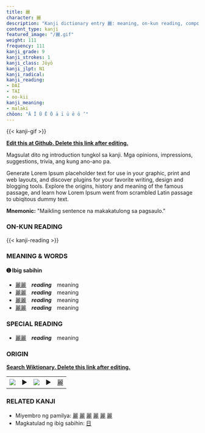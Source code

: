 ```yaml
---
title: 麗
character: 麗
description: "Kanji dictionary entry 麗: meaning, on-kun reading, compounds, origin, related kanji"
content_type: kanji
featured_image: "/麗.gif"
weight: 111
frequency: 111
kanji_grade: 9
kanji_strokes: 1
kanji_class: Jōyō
kanji_jlpt: N1
kanji_radical: 
kanji_reading: 
- DAI
- TAI
- oo-kii
kanji_meaning:
- malaki
chōon: "Ā Ī Ū Ē Ō ā ī ū ē ō ’"
---
```

[//]: # (Don't edit the line below. Kanji animated GIF code is automatically generated.)
{{< kanji-gif >}}

[//]: # (Edit below this line.)

**[Edit this at Github. Delete this link after editing.](https://github.com/tim0g/tim/tree/main/content/kanji/麗/index.md)**

Magsulat dito ng introduction tungkol sa kanji. Mga opinions, impressions, suggestions, trivia, ang kung ano-ano pa.

Generate Lorem Ipsum placeholder text for use in your graphic, print and web layouts, and discover plugins for your favorite writing, design and blogging tools. Explore the origins, history and meaning of the famous passage, and learn how Lorem Ipsum went from scrambled Latin passage to ubiqitous dummy text.
 
**Mnemonic:** "Maikling sentence na makakatulong sa pagsaulo."

### ON-KUN READING

[//]: # (Don't edit the line below. ON-KUN READING code is automatically generated.)
{{< kanji-reading >}}

### MEANING & WORDS

#### ➊ **Ibig sabihin**
  - [麗](../麗)[麗](../麗)　***reading***　meaning
  - [麗](../麗)[麗](../麗)　***reading***　meaning
  - [麗](../麗)[麗](../麗)　***reading***　meaning
  - [麗](../麗)[麗](../麗)　***reading***　meaning

### SPECIAL READING
  - [麗](../麗)[麗](../麗)　***reading***　meaning

### ORIGIN

**[Search Wiktionary. Delete this link after editing.](https://wiktionary.org/wiki/麗)**
<table class="kanji-table"><tr><td>
<img src="60px-麗-bronze.svg.png">
</td><td>▶</td><td>
<img src="60px-麗-oracle.svg.png">
</td><td>▶</td>
<td class="kanji-origin">麗</td>
</tr></table>

### RELATED KANJI
- Miyembro ng pamilya: [麗](../麗) [麗](../麗) [麗](../麗) [麗](../麗) [麗](../麗) [麗](../麗)
- Magkatulad ng ibig sabihin: [日](../日)

